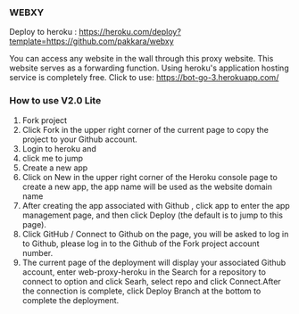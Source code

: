 

### WEBXY

Deploy to heroku : https://heroku.com/deploy?template=https://github.com/pakkara/webxy

You can access any website in the wall through this proxy website. This website serves as a forwarding function. Using heroku's application hosting service is completely free.
Click to use: https://bot-go-3.herokuapp.com/

### How to use V2.0 Lite

1. Fork project
2. Click Fork in the upper right corner of the current page to copy the project to your Github account.
3. Login to heroku and
4. click me to jump
5. Create a new app
6. Click on New in the upper right corner of the Heroku console page to create a new app, the app name will be used as the website domain name
7. After creating the app associated with Github , click app to enter the app management page, and then click Deploy (the default is to jump to this page).
8. Click GitHub / Connect to Github on the page, you will be asked to log in to Github, please log in to the Github of the Fork project account number.
9. The current page of the deployment will display your associated Github account, enter web-proxy-heroku in the Search for a repository to connect to option and click Searh, select repo and click Connect.After the connection is complete, click Deploy Branch at the bottom to complete the deployment.
